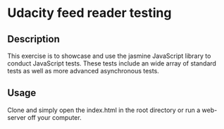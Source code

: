 # Udacity feed reader testing

## Description
This exercise is to showcase and use the jasmine JavaScript library to conduct JavaScript tests. These tests include an wide array of standard tests as well as more advanced asynchronous tests.

## Usage
Clone and simply open the index.html in the root directory or run a web-server off your computer.
